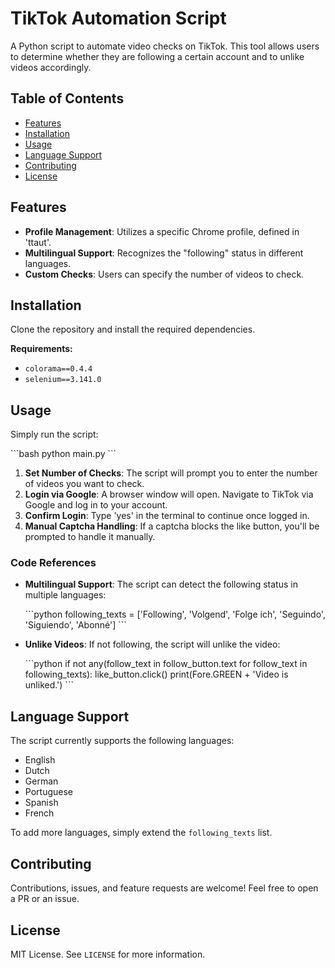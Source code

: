# TikTok Automation Script

A Python script to automate video checks on TikTok. This tool allows users to determine whether they are following a certain account and to unlike videos accordingly.

## Table of Contents
- [Features](#features)
- [Installation](#installation)
- [Usage](#usage)
- [Language Support](#language-support)
- [Contributing](#contributing)
- [License](#license)

## Features

- **Profile Management**: Utilizes a specific Chrome profile, defined in 'ttaut'.
- **Multilingual Support**: Recognizes the "following" status in different languages.
- **Custom Checks**: Users can specify the number of videos to check.

## Installation

Clone the repository and install the required dependencies.

**Requirements:**

- `colorama==0.4.4`
- `selenium==3.141.0`

## Usage

Simply run the script:

\`\`\`bash
python main.py
\`\`\`

1. **Set Number of Checks**: The script will prompt you to enter the number of videos you want to check.
2. **Login via Google**: A browser window will open. Navigate to TikTok via Google and log in to your account.
3. **Confirm Login**: Type 'yes' in the terminal to continue once logged in.
4. **Manual Captcha Handling**: If a captcha blocks the like button, you'll be prompted to handle it manually.

### Code References

- **Multilingual Support**: The script can detect the following status in multiple languages:

    \`\`\`python
    following_texts = ['Following', 'Volgend', 'Folge ich', 'Seguindo', 'Siguiendo', 'Abonné']
    \`\`\`

- **Unlike Videos**: If not following, the script will unlike the video:

    \`\`\`python
    if not any(follow_text in follow_button.text for follow_text in following_texts):
        like_button.click()
        print(Fore.GREEN + 'Video is unliked.')
    \`\`\`

## Language Support

The script currently supports the following languages:
- English
- Dutch
- German
- Portuguese
- Spanish
- French

To add more languages, simply extend the `following_texts` list.

## Contributing

Contributions, issues, and feature requests are welcome! Feel free to open a PR or an issue.

## License

MIT License. See `LICENSE` for more information.
